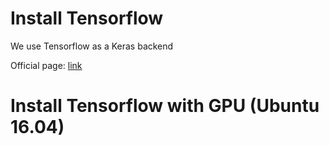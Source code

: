 # Install Tensorflow

We use Tensorflow as a Keras backend

Official page: [link](https://www.tensorflow.org/install/)

# Install Tensorflow with GPU (Ubuntu 16.04)
